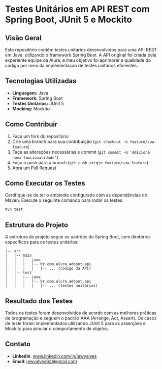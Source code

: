 # Testes Unitários em API REST com Spring Boot, JUnit 5 e Mockito

## Visão Geral

Este repositório contém testes unitários desenvolvidos para uma API REST em Java, utilizando o framework Spring Boot. A API original foi criada pela experiente equipe da Alura, e meu objetivo foi aprimorar a qualidade do código por meio da implementação de testes unitários eficientes.

## Tecnologias Utilizadas

- **Linguagem:** Java
- **Framework:** Spring Boot
- **Testes Unitários:** JUnit 5
- **Mocking:** Mockito

## Como Contribuir

1. Faça um fork do repositório
2. Crie uma branch para sua contribuição (`git checkout -b feature/sua-feature`)
3. Faça as alterações necessárias e commit (`git commit -m 'Adiciona nova funcionalidade'`)
4. Faça o push para a branch (`git push origin feature/sua-feature`)
5. Abra um Pull Request

## Como Executar os Testes

Certifique-se de ter o ambiente configurado com as dependências do Maven. Execute o seguinte comando para rodar os testes:

```bash
mvn test
```
## Estrutura do Projeto
A estrutura do projeto segue os padrões do Spring Boot, com diretórios específicos para os testes unitários:
```
|-- src
|   |-- main
|   |   |-- java
|   |   |   |-- br.com.alura.adopet.api
|   |   |   |   |-- ... (código da API)
|   |-- test
|   |   |-- java
|   |   |   |-- br.com.alura.adopet.api
|   |   |   |   |-- ... (testes unitários)
```

## Resultado dos Testes
Todos os testes foram desenvolvidos de acordo com as melhores práticas de programação e seguem o padrão AAA (Arrange, Act, Assert). Os casos de teste foram implementados utilizando JUnit 5 para as asserções e Mockito para simular o comportamento de objetos.

## Contato
- **Linkedin**: www.linkedin.com/in/lewyalves
- **Email**: lewyalves64@gmail.com
